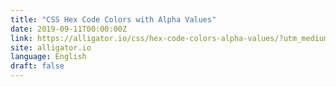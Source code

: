 ```yaml
---
title: "CSS Hex Code Colors with Alpha Values"
date: 2019-09-11T00:00:00Z
link: https://alligator.io/css/hex-code-colors-alpha-values/?utm_medium=RSS&utm_source=news.12bit.vn
site: alligator.io
language: English
draft: false
---
```

